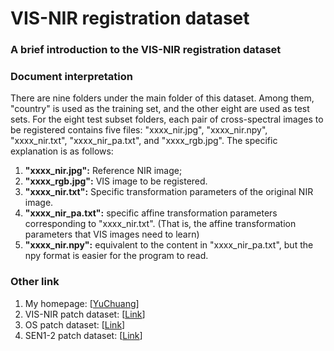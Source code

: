 # VIS-NIR registration dataset

### A brief introduction to the VIS-NIR registration dataset
 

### Document interpretation 
   There are nine folders under the main folder of this dataset. Among them, "country" is used as the training set, and the other eight are used as test sets. For the eight test subset folders, each pair of cross-spectral images to be registered contains five files: "xxxx_nir.jpg", "xxxx_nir.npy", "xxxx_nir.txt", "xxxx_nir_pa.txt", and "xxxx_rgb.jpg". The specific explanation is as follows:
1. **"xxxx_nir.jpg":** Reference NIR image;  
2. **"xxxx_rgb.jpg":** VIS image to be registered.  
3. **"xxxx_nir.txt":** Specific transformation parameters of the original NIR image.  
4. **"xxxx_nir_pa.txt":** specific affine transformation parameters corresponding to "xxxx_nir.txt". (That is, the affine transformation parameters that VIS images need to learn)   
5. **"xxxx_nir.npy":** equivalent to the content in "xxxx_nir_pa.txt", but the npy format is easier for the program to read.  


### Other link
1. My homepage: [[YuChuang](https://github.com/YuChuang1205)]
2. VIS-NIR patch dataset: [[Link]()]
3. OS patch dataset: [[Link](https://github.com/YuChuang1205/OS-patch-dataset)]
4. SEN1-2 patch dataset: [[Link](https://github.com/YuChuang1205/SEN1-2-patch-dataset)]


